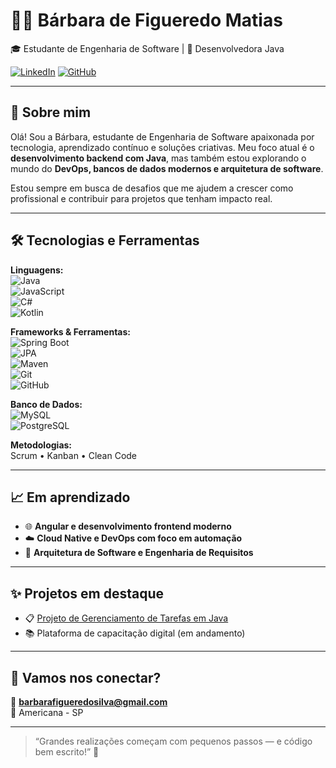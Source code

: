# 👩‍💻 Bárbara de Figueredo Matias

🎓 Estudante de Engenharia de Software | 🚀 Desenvolvedora Java

[![LinkedIn](https://img.shields.io/badge/LinkedIn-blue?logo=linkedin&logoColor=white)](https://www.linkedin.com/in/barbara-de-figueredo-matias)
[![GitHub](https://img.shields.io/badge/GitHub-000?logo=github&logoColor=white)](https://github.com/BarbaraFigueredo)

---

## 👋 Sobre mim

Olá! Sou a Bárbara, estudante de Engenharia de Software apaixonada por tecnologia, aprendizado contínuo e soluções criativas. Meu foco atual é o **desenvolvimento backend com Java**, mas também estou explorando o mundo do **DevOps, bancos de dados modernos e arquitetura de software**.

Estou sempre em busca de desafios que me ajudem a crescer como profissional e contribuir para projetos que tenham impacto real.

---

## 🛠️ Tecnologias e Ferramentas

**Linguagens:**  
![Java](https://img.shields.io/badge/Java-007396?logo=java&logoColor=white)  
![JavaScript](https://img.shields.io/badge/JavaScript-F7DF1E?logo=javascript&logoColor=black)  
![C#](https://img.shields.io/badge/CSharp-239120?logo=csharp&logoColor=white)  
![Kotlin](https://img.shields.io/badge/Kotlin-0095D5?logo=kotlin&logoColor=white)

**Frameworks & Ferramentas:**  
![Spring Boot](https://img.shields.io/badge/Spring%20Boot-6DB33F?logo=springboot&logoColor=white)  
![JPA](https://img.shields.io/badge/JPA-59666C?logo=hibernate&logoColor=white)  
![Maven](https://img.shields.io/badge/Maven-C71A36?logo=apachemaven&logoColor=white)  
![Git](https://img.shields.io/badge/Git-F05032?logo=git&logoColor=white)  
![GitHub](https://img.shields.io/badge/GitHub-181717?logo=github&logoColor=white)

**Banco de Dados:**  
![MySQL](https://img.shields.io/badge/MySQL-4479A1?logo=mysql&logoColor=white)  
![PostgreSQL](https://img.shields.io/badge/PostgreSQL-336791?logo=postgresql&logoColor=white)

**Metodologias:**  
Scrum • Kanban • Clean Code

---

## 📈 Em aprendizado

- 🌐 **Angular e desenvolvimento frontend moderno**
- ☁️ **Cloud Native e DevOps com foco em automação**
- 🧩 **Arquitetura de Software e Engenharia de Requisitos**

---

## ✨ Projetos em destaque

- 📋 [Projeto de Gerenciamento de Tarefas em Java](https://github.com/BarbaraFigueredo/tarefas-java)
- 📚 Plataforma de capacitação digital (em andamento)

---

## 🤝 Vamos nos conectar?

📧 **barbarafigueredosilva@gmail.com**  
📍 Americana - SP

---

> “Grandes realizações começam com pequenos passos — e código bem escrito!” 🧠

